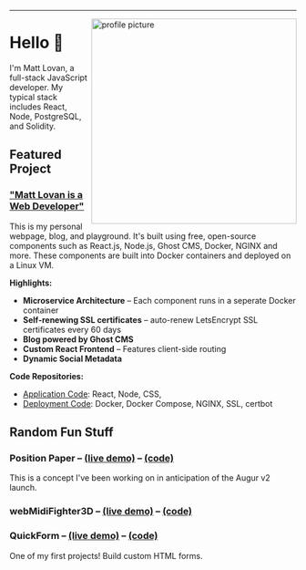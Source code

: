 <hr>

<img alt="profile picture" align="right" width="360" height="360" src="https://pbs.twimg.com/profile_images/1285652399521009665/W18Mg62k_400x400.jpg">

# Hello 👋

I'm Matt Lovan, a full-stack JavaScript developer. My typical stack includes React, Node, PostgreSQL, and Solidity. 

## Featured Project

### ["Matt Lovan is a Web Developer"](https://mattlovan.com)
This is my personal webpage, blog, and playground. It's built using free, open-source components such as React.js, Node.js, Ghost CMS, Docker, NGINX and more. These components are built into Docker containers and deployed on a Linux VM. 

**Highlights:**
- **Microservice Architecture** – Each component runs in a seperate Docker container
- **Self-renewing SSL certificates** – auto-renew LetsEncrypt SSL certificates every 60 days
- **Blog powered by Ghost CMS** 
- **Custom React Frontend** – Features client-side routing
- **Dynamic Social Metadata** 


**Code Repositories:**
- [Application Code](https://github.com/MagRelo/servesa-homepage): React, Node, CSS, 
- [Deployment Code](https://github.com/MagRelo/servesa-compose): Docker, Docker Compose, NGINX, SSL, certbot




## Random Fun Stuff

### Position Paper – [(live demo)](https://position.incentive.exchange) – [(code)](magrelo.github.io/quickform)
This is a concept I've been working on in anticipation of the Augur v2 launch. 

### webMidiFighter3D – [(live demo)](https://magrelo.github.io/quickform) – [(code)](https://magrelo.github.io/quickform)

### QuickForm – [(live demo)](https://magrelo.github.io/quickForm/#/) – [(code)](https://github.com/MagRelo/quickForm)
One of my first projects! Build custom HTML forms.
